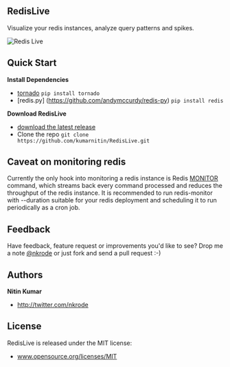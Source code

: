 RedisLive
---------

Visualize your redis instances, analyze query patterns and spikes. 

![Redis Live](https://github.com/kumarnitin/RedisLive/blob/master/design/redis-live.png?raw=true "Redis Live")

Quick Start
------------
**Install Dependencies**
+ [tornado](https://github.com/facebook/tornado) `pip install tornado`
+ [redis.py] (https://github.com/andymccurdy/redis-py) `pip install redis`

**Download RedisLive**
+ [download the latest release](https://github.com/kumarnitin/RedisLive/zipball/master)
+ Clone the repo `git clone https://github.com/kumarnitin/RedisLive.git`



Caveat on monitoring redis
--------------------------

Currently the only hook into monitoring a redis instance is Redis [MONITOR](http://redis.io/commands/monitor) command, which streams back every command processed and reduces the throughput of the redis instance. It is recommended to run redis-monitor with --duration suitable for your redis deployment and scheduling it to run periodically as a cron job.

Feedback
--------

Have feedback, feature request or improvements you'd like to see? Drop me a note [@nkrode](https://twitter.com/#!/nkrode) or just fork and send a pull request :-)

Authors
-------

**Nitin Kumar**

+ http://twitter.com/nkrode

License
-------
RedisLive is released under the MIT license:
+ www.opensource.org/licenses/MIT




